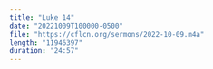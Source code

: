 ```yaml
---
title: "Luke 14"
date: "20221009T100000-0500"
file: "https://cflcn.org/sermons/2022-10-09.m4a"
length: "11946397"
duration: "24:57"
---
```

